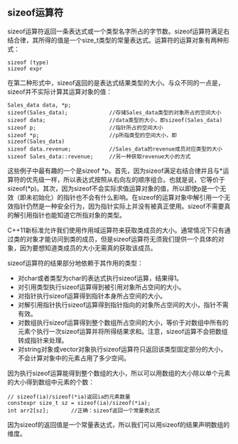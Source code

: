 ## sizeof运算符
sizeof运算符返回一条表达式或一个类型名字所占的字节数。sizeof运算符满足右结合律，其所得的值是一个size_t类型的常量表达式。运算符的运算对象有两种形式：
```
sizeof (type)
sizeof expr
```
在第二种形式中，sizeof返回的是表达式结果类型的大小。与众不同的一点是，sizeof并不实际计算其运算对象的值：
```
Sales_data data, *p;
sizeof(Sales_data);             //存储Sales_data类型的对象所占的空间大小
sizeof data;                    //data类型的大小，即sizeof(Sales_data)
sizeof p;                       //指针所占的空间大小
sizeof *p;                      //p所指类型的空间大小，即sizeof(Sales_data)
sizeof data.revenue;            //Sales_data的revenue成员对应类型的大小
sizeof Sales_data::revenue;     //另一种获取revenue大小的方式
```
这些例子中最有趣的一个是sizeof *p。首先，因为sizeof满足右结合律并且与\*运算符的优先级一样，所以表达式按照从右向左的顺序组合。也就是说，它等价于sizeof(\*p)。其次，因为sizeof不会实际求值运算对象的值，所以即使p是一个无效（即未初始化）的指针也不会有什么影响。在sizeof的运算对象中解引用一个无效指针仍然是一种安全行为，因为指针实际上并没有被真正使用。sizeof不需要真的解引用指针也能知道它所指对象的类型。

C++11新标准允许我们使用作用域运算符来获取类成员的大小。通常情况下只有通过类的对象才能访问到类的成员，但是sizeof运算符无须我们提供一个具体的对象，因为要想知道类成员的大小无需真的获取该成员。

sizeof运算符的结果部分地依赖于其作用的类型：
- 对char或者类型为char的表达式执行sizeof运算，结果得1。
- 对引用类型执行sizeof运算得到被引用对象所占空间的大小。
- 对指针执行sizeof运算得到指针本身所占空间的大小。
- 对解引用指针执行sizeof运算得到指针指向的对象所占空间的大小，指针不需有效。
- 对数组执行sizeof运算得到整个数组所占空间的大小，等价于对数组中所有的元素个执行一次sizeof运算并将所得结果求和。注意，sizeof运算不会把数组转成指针来处理。
- 对string对象或vector对象执行sizeof运算符只返回该类型固定部分的大小，不会计算对象中的元素占用了多少空间。
  
因为执行sizeof运算能得到整个数组的大小，所以可以用数组的大小除以单个元素的大小得到数组中元素的个数：
```
// sizeof(ia)/sizeof(*ia)返回ia的元素数量
constexpr size_t sz = sizeof(ia)/sizeof(*ia);
int arr2[sz];       //正确：sizeof返回一个常量表达式
```
因为sizeof的返回值是一个常量表达式，所以我们可以用sizeof的结果声明数组的维度。

